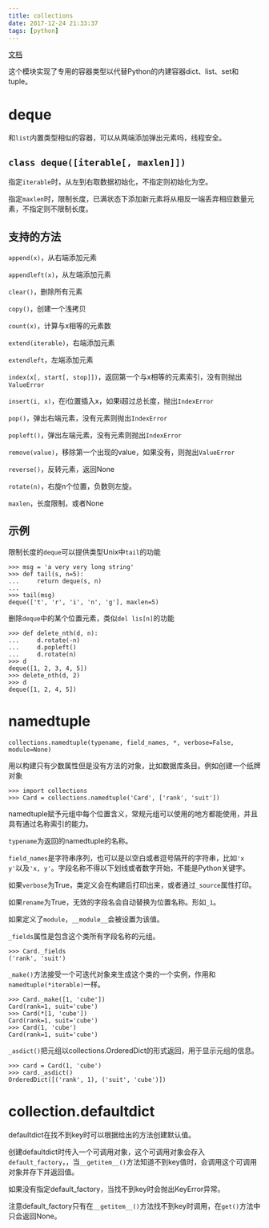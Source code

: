 ```yaml
---
title: collections
date: 2017-12-24 21:33:37
tags: [python]
---
```


[文档](https://docs.python.org/3/library/collections.html)

这个模块实现了专用的容器类型以代替Python的内建容器dict、list、set和tuple。

# deque

和`list`内置类型相似的容器，可以从两端添加弹出元素吗，线程安全。

## `class deque([iterable[, maxlen]])`

指定`iterable`时，从左到右取数据初始化，不指定则初始化为空。

指定`maxlen`时，限制长度，已满状态下添加新元素将从相反一端丢弃相应数量元素，不指定则不限制长度。

## 支持的方法

`append(x)`，从右端添加元素

`appendleft(x)`，从左端添加元素

`clear()`，删除所有元素

`copy()`，创建一个浅拷贝

`count(x)`，计算与x相等的元素数

`extend(iterable)`，右端添加元素

`extendleft`，左端添加元素

`index(x[, start[, stop]])`，返回第一个与x相等的元素索引，没有则抛出`ValueError`

`insert(i, x)`，在i位置插入x，如果i超过总长度，抛出`IndexError`

`pop()`，弹出右端元素，没有元素则抛出`IndexError`

`popleft()`，弹出左端元素，没有元素则抛出`IndexError` 

`remove(value)`，移除第一个出现的value，如果没有，则抛出`ValueError`

`reverse()`，反转元素，返回None

`rotate(n)`，右旋n个位置，负数则左旋。

`maxlen`，长度限制，或者None

## 示例

限制长度的`deque`可以提供类型Unix中`tail`的功能

```
>>> msg = 'a very very long string'
>>> def tail(s, n=5):
...     return deque(s, n)
... 
>>> tail(msg)
deque(['t', 'r', 'i', 'n', 'g'], maxlen=5)
```

删除`deque`中的某个位置元素，类似`del lis[n]`的功能

```
>>> def delete_nth(d, n):
...     d.rotate(-n)
...     d.popleft()
...     d.rotate(n)
>>> d
deque([1, 2, 3, 4, 5])
>>> delete_nth(d, 2)
>>> d
deque([1, 2, 4, 5])
```

# namedtuple

`collections.namedtuple(typename, field_names, *, verbose=False, module=None)`

用以构建只有少数属性但是没有方法的对象，比如数据库条目。例如创建一个纸牌对象
```
>>> import collections
>>> Card = collections.namedtuple('Card', ['rank', 'suit'])
```

namedtuple赋予元组中每个位置含义，常规元组可以使用的地方都能使用，并且具有通过名称索引的能力。

`typename`为返回的namedtuple的名称。

`field_names`是字符串序列，也可以是以空白或者逗号隔开的字符串，比如`'x y'`以及`'x, y'`。字段名称不得以下划线或者数字开始，不能是Python关键字。

如果`verbose`为True，类定义会在构建后打印出来，或者通过`_source`属性打印。

如果`rename`为True，无效的字段名会自动替换为位置名称。形如`_1`。

如果定义了`module`，`__module__`会被设置为该值。

`_fields`属性是包含这个类所有字段名称的元组。
```
>>> Card._fields
('rank', 'suit')
```

`_make()`方法接受一个可迭代对象来生成这个类的一个实例，作用和`namedtuple(*iterable)`一样。
```
>>> Card._make([1, 'cube'])
Card(rank=1, suit='cube')
>>> Card(*[1, 'cube'])
Card(rank=1, suit='cube')
>>> Card(1, 'cube')
Card(rank=1, suit='cube')
```

`_asdict()`把元组以collections.OrderedDict的形式返回，用于显示元组的信息。
```
>>> card = Card(1, 'cube')
>>> card._asdict()
OrderedDict([('rank', 1), ('suit', 'cube')])
```

# collection.defaultdict

defaultdict在找不到key时可以根据给出的方法创建默认值。

创建defaultdict时传入一个可调用对象，这个可调用对象会存入`default_factory`，，当`__getitem__()`方法知道不到key值时，会调用这个可调用对象并存下并返回值。

如果没有指定default_factory，当找不到key时会抛出KeyError异常。

注意default_factory只有在`__getitem__()`方法找不到key时调用，在`get()`方法中只会返回None。
